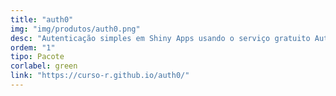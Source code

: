```yaml
---
title: "auth0"
img: "img/produtos/auth0.png"
desc: "Autenticação simples em Shiny Apps usando o serviço gratuito Auth0."
ordem: "1"
tipo: Pacote
corlabel: green
link: "https://curso-r.github.io/auth0/"
---
```


<!--
# # planejamento
# 
# - auth0
# - "treesnip",
# - "shinyhttr",
# - "livro",
# - "zen", do R
# - "decryptr",
# - "rightgbm",
# - "kuber",
# - "bltm",
# - "wavesurfer",
# - "pesqEle",
# 
# # o que precisamos fazer?
# 
# - copiar a estrutura de cursos
# 
# - imagem
# - descrição
# - nome
-->
